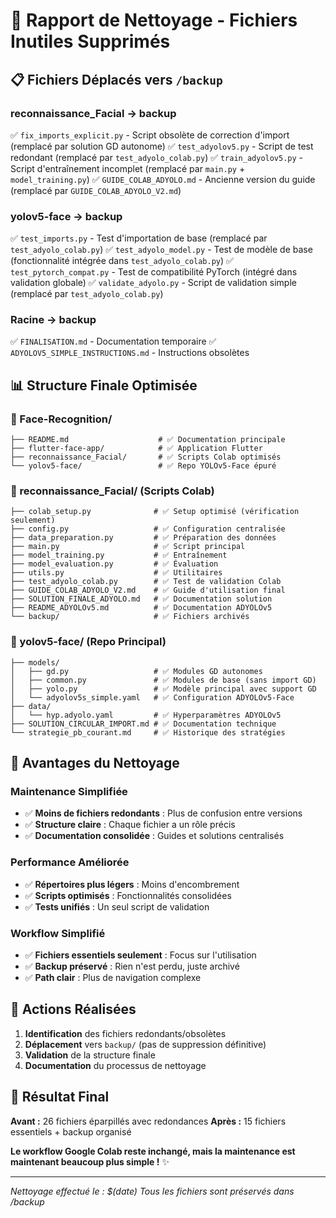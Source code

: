 # 🧹 Rapport de Nettoyage - Fichiers Inutiles Supprimés

## 📋 **Fichiers Déplacés vers `/backup`**

### **reconnaissance_Facial → backup**
✅ `fix_imports_explicit.py` - Script obsolète de correction d'import (remplacé par solution GD autonome)
✅ `test_adyolov5.py` - Script de test redondant (remplacé par `test_adyolo_colab.py`)
✅ `train_adyolov5.py` - Script d'entraînement incomplet (remplacé par `main.py` + `model_training.py`)
✅ `GUIDE_COLAB_ADYOLO.md` - Ancienne version du guide (remplacé par `GUIDE_COLAB_ADYOLO_V2.md`)

### **yolov5-face → backup**
✅ `test_imports.py` - Test d'importation de base (remplacé par `test_adyolo_colab.py`)
✅ `test_adyolo_model.py` - Test de modèle de base (fonctionnalité intégrée dans `test_adyolo_colab.py`)
✅ `test_pytorch_compat.py` - Test de compatibilité PyTorch (intégré dans validation globale)
✅ `validate_adyolo.py` - Script de validation simple (remplacé par `test_adyolo_colab.py`)

### **Racine → backup**
✅ `FINALISATION.md` - Documentation temporaire
✅ `ADYOLOV5_SIMPLE_INSTRUCTIONS.md` - Instructions obsolètes

## 📊 **Structure Finale Optimisée**

### **📂 Face-Recognition/**
```
├── README.md                    # ✅ Documentation principale
├── flutter-face-app/            # ✅ Application Flutter
├── reconnaissance_Facial/       # ✅ Scripts Colab optimisés
└── yolov5-face/                 # ✅ Repo YOLOv5-Face épuré
```

### **📂 reconnaissance_Facial/** (Scripts Colab)
```
├── colab_setup.py              # ✅ Setup optimisé (vérification seulement)
├── config.py                   # ✅ Configuration centralisée
├── data_preparation.py         # ✅ Préparation des données
├── main.py                     # ✅ Script principal
├── model_training.py           # ✅ Entraînement
├── model_evaluation.py         # ✅ Évaluation
├── utils.py                    # ✅ Utilitaires
├── test_adyolo_colab.py        # ✅ Test de validation Colab
├── GUIDE_COLAB_ADYOLO_V2.md    # ✅ Guide d'utilisation final
├── SOLUTION_FINALE_ADYOLO.md   # ✅ Documentation solution
├── README_ADYOLOv5.md          # ✅ Documentation ADYOLOv5
└── backup/                     # ✅ Fichiers archivés
```

### **📂 yolov5-face/** (Repo Principal)
```
├── models/
│   ├── gd.py                   # ✅ Modules GD autonomes
│   ├── common.py               # ✅ Modules de base (sans import GD)
│   ├── yolo.py                 # ✅ Modèle principal avec support GD
│   └── adyolov5s_simple.yaml   # ✅ Configuration ADYOLOv5-Face
├── data/
│   └── hyp.adyolo.yaml         # ✅ Hyperparamètres ADYOLOv5
├── SOLUTION_CIRCULAR_IMPORT.md # ✅ Documentation technique
└── strategie_pb_courant.md     # ✅ Historique des stratégies
```

## 🎯 **Avantages du Nettoyage**

### **Maintenance Simplifiée**
- ✅ **Moins de fichiers redondants** : Plus de confusion entre versions
- ✅ **Structure claire** : Chaque fichier a un rôle précis
- ✅ **Documentation consolidée** : Guides et solutions centralisés

### **Performance Améliorée**
- ✅ **Répertoires plus légers** : Moins d'encombrement
- ✅ **Scripts optimisés** : Fonctionnalités consolidées
- ✅ **Tests unifiés** : Un seul script de validation

### **Workflow Simplifié**
- ✅ **Fichiers essentiels seulement** : Focus sur l'utilisation
- ✅ **Backup préservé** : Rien n'est perdu, juste archivé
- ✅ **Path clair** : Plus de navigation complexe

## 📝 **Actions Réalisées**

1. **Identification** des fichiers redondants/obsolètes
2. **Déplacement** vers `backup/` (pas de suppression définitive)
3. **Validation** de la structure finale
4. **Documentation** du processus de nettoyage

## 🚀 **Résultat Final**

**Avant :** 26 fichiers éparpillés avec redondances
**Après :** 15 fichiers essentiels + backup organisé

**Le workflow Google Colab reste inchangé, mais la maintenance est maintenant beaucoup plus simple !** ✨

---
*Nettoyage effectué le : $(date)*
*Tous les fichiers sont préservés dans /backup*
